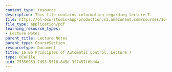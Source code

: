```yaml
---
content_type: resource
description: This file contains information regarding lecture 7.
file: https://ol-ocw-studio-app-production.s3.amazonaws.com/courses/16-06-principles-of-automatic-control-fall-2012/753509537d935516845d3f7457f6bd4a_MIT16_06F12_Lecture_7.pdf
file_type: application/pdf
learning_resource_types:
- Lecture Notes
parent_title: Lecture Notes
parent_type: CourseSection
resourcetype: Document
title: 16.06 Principles of Automatic Control, Lecture 7
type: OCWFile
uid: 75350953-7d93-5516-845d-3f7457f6bd4a
---
```

